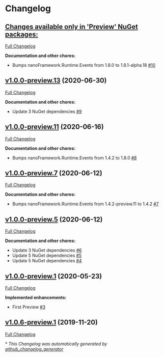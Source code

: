 # Changelog

## [**Changes available only in 'Preview' NuGet packages:**](https://github.com/nanoframework/lib-nanoFramework.Graphics/tree/HEAD)

[Full Changelog](https://github.com/nanoframework/lib-nanoFramework.Graphics/compare/v1.0.0-preview.13...HEAD)

**Documentation and other chores:**

- Bumps nanoFramework.Runtime.Events from 1.8.0 to 1.8.1-alpha.18 [\#10](https://github.com/nanoframework/lib-nanoFramework.Graphics/pull/10)

## [v1.0.0-preview.13](https://github.com/nanoframework/lib-nanoFramework.Graphics/tree/v1.0.0-preview.13) (2020-06-30)

[Full Changelog](https://github.com/nanoframework/lib-nanoFramework.Graphics/compare/v1.0.0-preview.11...v1.0.0-preview.13)

**Documentation and other chores:**

- Update 3 NuGet dependencies [\#9](https://github.com/nanoframework/lib-nanoFramework.Graphics/pull/9)

## [v1.0.0-preview.11](https://github.com/nanoframework/lib-nanoFramework.Graphics/tree/v1.0.0-preview.11) (2020-06-16)

[Full Changelog](https://github.com/nanoframework/lib-nanoFramework.Graphics/compare/v1.0.0-preview.7...v1.0.0-preview.11)

**Documentation and other chores:**

- Bumps nanoFramework.Runtime.Events from 1.4.2 to 1.8.0 [\#8](https://github.com/nanoframework/lib-nanoFramework.Graphics/pull/8)

## [v1.0.0-preview.7](https://github.com/nanoframework/lib-nanoFramework.Graphics/tree/v1.0.0-preview.7) (2020-06-12)

[Full Changelog](https://github.com/nanoframework/lib-nanoFramework.Graphics/compare/v1.0.0-preview.5...v1.0.0-preview.7)

**Documentation and other chores:**

- Bumps nanoFramework.Runtime.Events from 1.4.2-preview.11 to 1.4.2 [\#7](https://github.com/nanoframework/lib-nanoFramework.Graphics/pull/7)

## [v1.0.0-preview.5](https://github.com/nanoframework/lib-nanoFramework.Graphics/tree/v1.0.0-preview.5) (2020-06-12)

[Full Changelog](https://github.com/nanoframework/lib-nanoFramework.Graphics/compare/v1.0.0-preview.1...v1.0.0-preview.5)

**Documentation and other chores:**

- Update 3 NuGet dependencies [\#6](https://github.com/nanoframework/lib-nanoFramework.Graphics/pull/6)
- Update 5 NuGet dependencies [\#5](https://github.com/nanoframework/lib-nanoFramework.Graphics/pull/5)
- Update 5 NuGet dependencies [\#4](https://github.com/nanoframework/lib-nanoFramework.Graphics/pull/4)

## [v1.0.0-preview.1](https://github.com/nanoframework/lib-nanoFramework.Graphics/tree/v1.0.0-preview.1) (2020-05-23)

[Full Changelog](https://github.com/nanoframework/lib-nanoFramework.Graphics/compare/v1.0.6-preview.1...v1.0.0-preview.1)

**Implemented enhancements:**

- First Preview [\#3](https://github.com/nanoframework/lib-nanoFramework.Graphics/pull/3)

## [v1.0.6-preview.1](https://github.com/nanoframework/lib-nanoFramework.Graphics/tree/v1.0.6-preview.1) (2019-11-20)

[Full Changelog](https://github.com/nanoframework/lib-nanoFramework.Graphics/compare/e93c9c967e6ba04b5a05f98e2b337c7a2158cdf2...v1.0.6-preview.1)



\* *This Changelog was automatically generated by [github_changelog_generator](https://github.com/github-changelog-generator/github-changelog-generator)*
